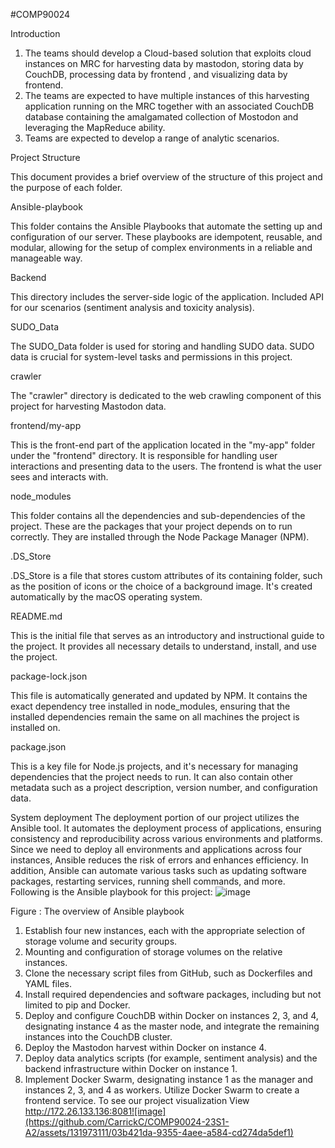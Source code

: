#COMP90024

Introduction
1. The teams should develop a Cloud-based solution that exploits cloud instances on MRC for harvesting data by mastodon, storing data by CouchDB, processing data by frontend , and visualizing data by frontend.
2. The teams are expected to have multiple instances of this harvesting application running on the MRC together with an associated CouchDB database containing the amalgamated collection of Mostodon and leveraging the MapReduce ability.
3. Teams are expected to develop a range of analytic scenarios.

Project Structure

This document provides a brief overview of the structure of this project and the purpose of each folder.

Ansible-playbook

This folder contains the Ansible Playbooks that automate the setting up and configuration of our server. These playbooks are idempotent, reusable, and modular, allowing for the setup of complex environments in a reliable and manageable way.

Backend

This directory includes the server-side logic of the application. Included API for our scenarios (sentiment analysis and toxicity analysis). 

SUDO_Data

The SUDO_Data folder is used for storing and handling SUDO data. SUDO data is crucial for system-level tasks and permissions in this project.

crawler

The "crawler" directory is dedicated to the web crawling component of this project for harvesting Mastodon data.

frontend/my-app

This is the front-end part of the application located in the "my-app" folder under the "frontend" directory. It is responsible for handling user interactions and presenting data to the users. The frontend is what the user sees and interacts with.

node_modules

This folder contains all the dependencies and sub-dependencies of the project. These are the packages that your project depends on to run correctly. They are installed through the Node Package Manager (NPM).

.DS_Store

.DS_Store is a file that stores custom attributes of its containing folder, such as the position of icons or the choice of a background image. It's created automatically by the macOS operating system.

README.md

This is the initial file that serves as an introductory and instructional guide to the project. It provides all necessary details to understand, install, and use the project.

package-lock.json

This file is automatically generated and updated by NPM. It contains the exact dependency tree installed in node_modules, ensuring that the installed dependencies remain the same on all machines the project is installed on.

package.json

This is a key file for Node.js projects, and it's necessary for managing dependencies that the project needs to run. It can also contain other metadata such as a project description, version number, and configuration data.


System deployment
The deployment portion of our project utilizes the Ansible tool. It automates the deployment process of
applications, ensuring consistency and reproducibility across various environments and platforms. Since we
need to deploy all environments and applications across four instances, Ansible reduces the risk of errors and
enhances efficiency. In addition, Ansible can automate various tasks such as updating software packages,
restarting services, running shell commands, and more. Following is the Ansible playbook for this project:
![image](https://github.com/CarrickC/COMP90024-23S1-A2/assets/131973111/0ff74b36-d9c2-4434-b2e2-da1471f0e517)

Figure : The overview of Ansible playbook
1. Establish four new instances, each with the appropriate selection of storage volume and security
groups.
2. Mounting and configuration of storage volumes on the relative instances.
3. Clone the necessary script files from GitHub, such as Dockerfiles and YAML files.
4. Install required dependencies and software packages, including but not limited to pip and Docker.
5. Deploy and configure CouchDB within Docker on instances 2, 3, and 4, designating instance 4 as the
master node, and integrate the remaining instances into the CouchDB cluster.
6. Deploy the Mastodon harvest within Docker on instance 4.
7. Deploy data analytics scripts (for example, sentiment analysis) and the backend infrastructure within
Docker on instance 1.
8. Implement Docker Swarm, designating instance 1 as the manager and instances 2, 3, and 4 as workers.
Utilize Docker Swarm to create a frontend service.
To see our project visualization
View http://172.26.133.136:8081![image](https://github.com/CarrickC/COMP90024-23S1-A2/assets/131973111/03b421da-9355-4aee-a584-cd274da5def1)
